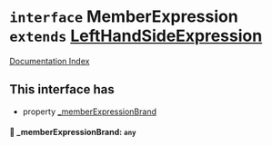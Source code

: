 # `interface` MemberExpression `extends` [LeftHandSideExpression](../interface.LeftHandSideExpression/README.md)

[Documentation Index](../README.md)

## This interface has

- property [\_memberExpressionBrand](#-memberexpressionbrand-any)


#### 📄 \_memberExpressionBrand: `any`



